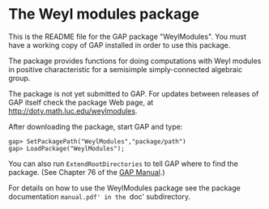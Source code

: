 # The Weyl modules package

This is the README file for the GAP package "WeylModules". You must
have a working copy of GAP installed in order to use this package.

The package provides functions for doing computations with Weyl modules
in positive characteristic for a semisimple simply-connected algebraic
group. 

The package is not yet submitted to GAP.  For updates between releases
of GAP itself check the package Web page, at
http://doty.math.luc.edu/weylmodules.
  
After downloading the package, start GAP and type:
```
gap> SetPackagePath("WeylModules","package/path")
gap> LoadPackage("WeylModules");
```
You can also run `ExtendRootDirectories` to tell GAP where to
find the package. (See Chapter 76 of the
[GAP Manual](https://www.gap-system.org/Manuals/doc/ref/chap76.html).)

For details on  how  to  use  the  WeylModules  package  see  the  package
documentation `manual.pdf' in the `doc' subdirectory. 
